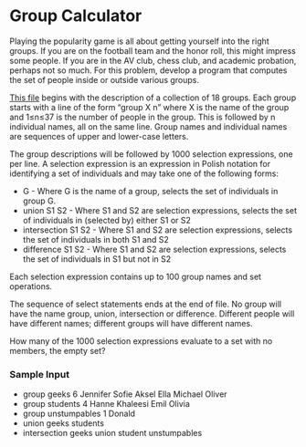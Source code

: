 # Group Calculator

Playing the popularity game is all about getting yourself into the right groups. If you are on the football team and the honor roll, this might impress some people. If you are in the AV club, chess club, and academic probation, perhaps not so much. For this problem, develop a program that computes the set of people inside or outside various groups.

[This file](https://gist.githubusercontent.com/cmrosenberg/5944a94d75a7d4b2af8b/raw/84c7f23e8733df951847a6fdbb30510250c227ec/gistfile1.txt)
begins with the description of a collection of 18 groups. Each group starts with a line of the form “group X n” where X is the name of the group and 1≤n≤37 is the number of people in the group. This is followed by n individual names, all on the same line. Group names and individual names are sequences of upper and lower-case letters.

The group descriptions will be followed by 1000 selection expressions, one per line. A selection expression is an expression in Polish notation for identifying a set of individuals and may take one of the following forms:

* G - Where G is the name of a group, selects the set of individuals in group G.
* union S1 S2 - Where S1 and S2 are selection expressions, selects the set of individuals in (selected by) either S1 or S2
* intersection S1 S2 - Where S1 and S2 are selection expressions, selects the set of individuals in both S1 and S2
* difference S1 S2 - Where S1 and S2 are selection expressions, selects the set of individuals in S1 but not in S2

Each selection expression contains up to 100 group names and set operations.

The sequence of select statements ends at the end of file. No group will have the name group, union, intersection or difference. Different people will have different names; different groups will have different names.

How many of the 1000 selection expressions evaluate to a set with no members, the empty set?

### Sample Input

*  group geeks 6 Jennifer Sofie Aksel Ella Michael Oliver
*  group students 4 Hanne Khaleesi Emil Olivia
*  group unstumpables 1 Donald
*  union geeks students
*  intersection geeks union student unstumpables
